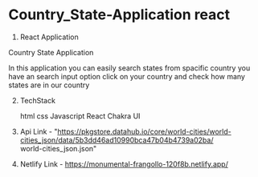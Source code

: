 # Country_State-Application react

1. React Application 

Country State Application 

In this application you can easily search states from spacific country
you have an search input option click on your country and check how many states
are in our country 

2. TechStack

    html
    css
    Javascript
    React
    Chakra UI

3. Api Link -   "https://pkgstore.datahub.io/core/world-cities/world-cities_json/data/5b3dd46ad10990bca47b04b4739a02ba/   
world-cities_json.json"  

4. Netlify Link - https://monumental-frangollo-120f8b.netlify.app/
